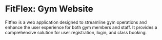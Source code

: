 # FitFlex: Gym Website
Fitflex is a web application designed to streamline gym operations and enhance the user experience for both gym members and staff. It provides a comprehensive solution for user registration, login, and class booking. 


